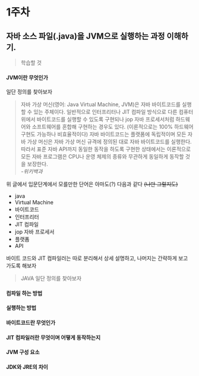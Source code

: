 
# 1주차

## 자바 소스 파일(.java)을 JVM으로 실행하는 과정 이해하기.

> 학습할 것
#### JVM이란 무엇인가
일단 정의를 찾아보자

>자바 가상 머신(영어: Java Virtual Machine, JVM)은 자바 바이트코드를 실행할 수 있는 주체이다. 일반적으로 인터프리터나 JIT 컴파일 방식으로 다른 컴퓨터 위에서 바이트코드를 실행할 수 있도록 구현되나 jop 자바 프로세서처럼 하드웨어와 소프트웨어를 혼합해 구현하는 경우도 있다. (이론적으로는 100% 하드웨어 구현도 가능하나 비효율적이다) 자바 바이트코드는 플랫폼에 독립적이며 모든 자바 가상 머신은 자바 가상 머신 규격에 정의된 대로 자바 바이트코드를 실행한다. 따라서 표준 자바 API까지 동일한 동작을 하도록 구현한 상태에서는 이론적으로 모든 자바 프로그램은 CPU나 운영 체제의 종류와 무관하게 동일하게 동작할 것을 보장한다.<br/>*-위키백과*

위 글에서 입문단계에서 모를만한 단어은 아마도(?) 다음과 같다 ~~(나만 그럴지도)~~
+ java
+ Virtual Machine
+ 바이트코드
+ 인터프리터
+ JIT 컴파일
+ jop 자바 프로세서
+ 플랫폼
+ API

바이트 코드와 JIT 컴파일러는 따로 분리해서 상세 설명하고, 나머지는 간략하게 보고 가도록 해보자
> JAVA
일단 정의를 찾아보자


#### 컴파일 하는 방법
#### 실행하는 방법
#### 바이트코드란 무엇인가
#### JIT 컴파일러란 무엇이며 어떻게 동작하는지
#### JVM 구성 요소
#### JDK와 JRE의 차이